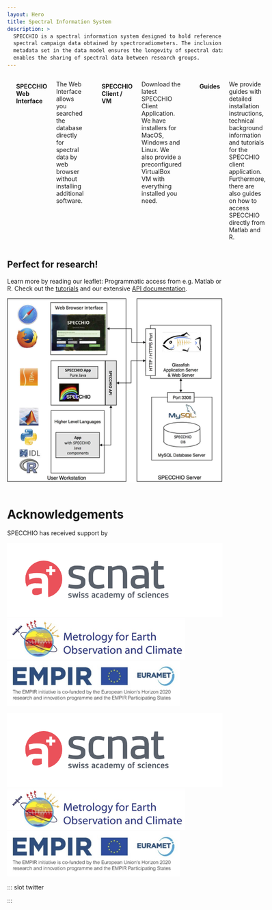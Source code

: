 ```yaml
---
layout: Hero
title: Spectral Information System
description: >
  SPECCHIO is a spectral information system designed to hold reference spectra and
  spectral campaign data obtained by spectroradiometers. The inclusion of a rich
  metadata set in the data model ensures the longevity of spectral data and
  enables the sharing of spectral data between research groups. 
---
```


<!-- Features -->
<div class="columns features">

  <!-- Webapp -->
  <feature-card
    absolute
    :icon="['fas', 'database']"
    :to="$site.themeConfig.specchioWebinterface"
    class="column is-4">

#### SPECCHIO Web Interface
The Web Interface allows you searched the database directly for spectral data by
web browser without installing additional software.

  </feature-card>


  <!-- Download -->
  <feature-card
    :icon="['fas', 'download']"
    to="/downloads/"
    class="column is-4">

#### SPECCHIO Client / VM
Download the latest SPECCHIO Client Application. We have installers for MacOS,
Windows and Linux. We also provide a preconfigured VirtualBox VM with everything
installed you need.

  </feature-card>


  <!-- Guides -->
  <feature-card
    :icon="['fas', 'book']"
    to="/guides/"
    class="column is-4">

#### Guides
We provide guides with detailed installation instructions, technical background
information and tutorials for the SPECCHIO client application. Furthermore,
there are also guides on how to access SPECCHIO directly from Matlab and R.

  </feature-card>  
</div>



<!-- Teaser -->
<div class="intro column is-8 is-offset-2">

## Perfect for research!
Learn more by reading our leaflet: 
<download-link
    name="SPECCHIO Leaflet"
    link="https://github.com/SPECCHIODB/Guides/blob/master/SPECCHIO%20Leaflet.pdf"/>
Programmatic access from e.g. Matlab or R.
Check out the [tutorials](/programming-course/)
and our extensive [API documentation](https://specchio.ch/javadoc/).

![Architecture](./_img/Architecture.jpg)

</div>


<!-- Support Acknowledgements -->
<div class="intro column is-8 is-offset-2">

# Acknowledgements

SPECCHIO has received support by

![ScNat](./_img/logo_SCNAT_EN_RGB.png) 
![MetEOC](./_img/MetEOC.png) 
![EMPIR](./_img/EMPIR.png)

<img src="./_img/logo_SCNAT_EN_RGB.png" alt="ScNat" style="width=30%"/>
<img src="./_img/MetEOC.png" alt="MetEOC" style="width=30%"/>
<img src="./_img/EMPIR.png" alt="EMPIR" style="width=30%"/>

</div>


::: slot twitter
<!-- Tweets -->
<client-only>
  <twitter-feed/>
</client-only>
:::

